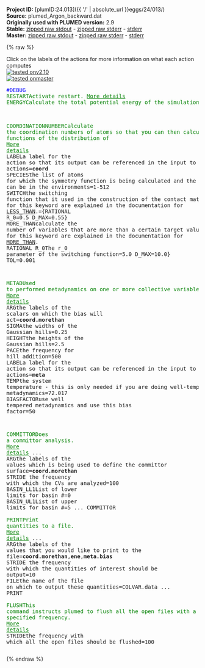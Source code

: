 **Project ID:** [plumID:24.013]({{ '/' | absolute_url }}eggs/24/013/)  
**Source:** plumed_Argon_backward.dat  
**Originally used with PLUMED version:** 2.9  
**Stable:** [zipped raw stdout](plumed_Argon_backward.dat.plumed.stdout.txt.zip) - [zipped raw stderr](plumed_Argon_backward.dat.plumed.stderr.txt.zip) - [stderr](plumed_Argon_backward.dat.plumed.stderr)  
**Master:** [zipped raw stdout](plumed_Argon_backward.dat.plumed_master.stdout.txt.zip) - [zipped raw stderr](plumed_Argon_backward.dat.plumed_master.stderr.txt.zip) - [stderr](plumed_Argon_backward.dat.plumed_master.stderr)  

{% raw %}
<div class="plumedpreheader">
<div class="headerInfo" id="value_details_data/plumed_Argon_backward.dat"> Click on the labels of the actions for more information on what each action computes </div>
<div class="containerBadge">
<div class="headerBadge"><a href="plumed_Argon_backward.dat.plumed.stderr"><img src="https://img.shields.io/badge/v2.10-failed-red.svg" alt="tested onv2.10" /></a></div>
<div class="headerBadge"><a href="plumed_Argon_backward.dat.plumed_master.stderr"><img src="https://img.shields.io/badge/master-failed-red.svg" alt="tested onmaster" /></a></div>
</div>
</div>
<pre class="plumedlisting">
<span style="color:blue" class="comment">#DEBUG</span>
<span class="plumedtooltip" style="color:green">RESTART<span class="right">Activate restart. <a href="https://www.plumed.org/doc-master/user-doc/html/RESTART" style="color:green">More details</a><i></i></span></span>
<span style="display:none;" id="data/plumed_Argon_backward.dat">The RESTART action with label <b></b> calculates something</span><span class="plumedtooltip" style="color:green">ENERGY<span class="right">Calculate the total potential energy of the simulation box. <a href="https://www.plumed.org/doc-master/user-doc/html/ENERGY" style="color:green">More details</a><i></i></span></span> <span class="plumedtooltip">LABEL<span class="right">a label for the action so that its output can be referenced in the input to other actions<i></i></span></span>=<b name="data/plumed_Argon_backward.datene" onclick='showPath("data/plumed_Argon_backward.dat","data/plumed_Argon_backward.datene","data/plumed_Argon_backward.datene","brown")'>ene</b>

<br/><span style="display:none;" id="data/plumed_Argon_backward.datene">The ENERGY action with label <b>ene</b> calculates something</span><span class="plumedtooltip" style="color:green">COORDINATIONNUMBER<span class="right">Calculate the coordination numbers of atoms so that you can then calculate functions of the distribution of <a href="https://www.plumed.org/doc-master/user-doc/html/COORDINATIONNUMBER" style="color:green">More details</a><i></i></span></span> <span class="plumedtooltip">LABEL<span class="right">a label for the action so that its output can be referenced in the input to other actions<i></i></span></span>=<b name="data/plumed_Argon_backward.datcoord" onclick='showPath("data/plumed_Argon_backward.dat","data/plumed_Argon_backward.datcoord","data/plumed_Argon_backward.datcoord","brown")'>coord</b> <span class="plumedtooltip">SPECIES<span class="right">the list of atoms for which the symmetry function is being calculated and the atoms that can be in the environments<i></i></span></span>=1-512 <span class="plumedtooltip">SWITCH<span class="right">the switching function that it used in the construction of the contact matrix. Options for this keyword are explained in the documentation for <a href="https://www.plumed.org/doc-master/user-doc/html/LESS_THAN">LESS_THAN</a>.<i></i></span></span>={RATIONAL R_0=0.5 D_MAX=0.55} <span class="plumedtooltip">MORE_THAN<span class="right">calculate the number of variables that are more than a certain target value. Options for this keyword are explained in the documentation for <a href="https://www.plumed.org/doc-master/user-doc/html/MORE_THAN">MORE_THAN</a>.<i></i></span></span>
RATIONAL <span class="plumedtooltip">R_0<span class="right">The r_0 parameter of the switching function<i></i></span></span>=5.0 D_MAX=10.0} TOL=0.001  

<span style="display:none;" id="data/plumed_Argon_backward.datcoord">The COORDINATIONNUMBER action with label <b>coord</b> calculates the following quantities:<table  align="center" frame="void" width="95%" cellpadding="5%"><tr><td width="5%"><b> Quantity </b>  </td><td><b> Description </b> </td></tr><tr><td width="5%">coord.morethan</td><td>the number of colvars that have a value more than a threshold</td></tr><tr><td width="5%">coord.value</td><td>the coordination numbers of the specified atoms</td></tr></table></span><span class="plumedtooltip" style="color:green">METAD<span class="right">Used to performed metadynamics on one or more collective variables. <a href="https://www.plumed.org/doc-master/user-doc/html/METAD" style="color:green">More details</a><i></i></span></span> <span class="plumedtooltip">ARG<span class="right">the labels of the scalars on which the bias will act<i></i></span></span>=<b name="data/plumed_Argon_backward.datcoord">coord.morethan</b> <span class="plumedtooltip">SIGMA<span class="right">the widths of the Gaussian hills<i></i></span></span>=0.25 <span class="plumedtooltip">HEIGHT<span class="right">the heights of the Gaussian hills<i></i></span></span>=2.5 <span class="plumedtooltip">PACE<span class="right">the frequency for hill addition<i></i></span></span>=500 <span class="plumedtooltip">LABEL<span class="right">a label for the action so that its output can be referenced in the input to other actions<i></i></span></span>=<b name="data/plumed_Argon_backward.datmeta" onclick='showPath("data/plumed_Argon_backward.dat","data/plumed_Argon_backward.datmeta","data/plumed_Argon_backward.datmeta","brown")'>meta</b> <span class="plumedtooltip">TEMP<span class="right">the system temperature - this is only needed if you are doing well-tempered metadynamics<i></i></span></span>=72.017 <span class="plumedtooltip">BIASFACTOR<span class="right">use well tempered metadynamics and use this bias factor<i></i></span></span>=50

<span style="display:none;" id="data/plumed_Argon_backward.datmeta">The METAD action with label <b>meta</b> calculates the following quantities:<table  align="center" frame="void" width="95%" cellpadding="5%"><tr><td width="5%"><b> Quantity </b>  </td><td><b> Description </b> </td></tr><tr><td width="5%">meta.bias</td><td>the instantaneous value of the bias potential</td></tr></table></span><span class="plumedtooltip" style="color:green">COMMITTOR<span class="right">Does a committor analysis. <a href="https://www.plumed.org/doc-master/user-doc/html/COMMITTOR" style="color:green">More details</a><i></i></span></span> ...
  <span class="plumedtooltip">ARG<span class="right">the labels of the values which is being used to define the committor surface<i></i></span></span>=<b name="data/plumed_Argon_backward.datcoord">coord.morethan</b>
  <span class="plumedtooltip">STRIDE<span class="right"> the frequency with which the CVs are analyzed<i></i></span></span>=100
  <span class="plumedtooltip">BASIN_LL1<span class="right">List of lower limits for basin #<i></i></span></span>=0 
  <span class="plumedtooltip">BASIN_UL1<span class="right">List of upper limits for basin #<i></i></span></span>=5
... COMMITTOR
<br/><span class="plumedtooltip" style="color:green">PRINT<span class="right">Print quantities to a file. <a href="https://www.plumed.org/doc-master/user-doc/html/PRINT" style="color:green">More details</a><i></i></span></span> ...
 <span class="plumedtooltip">ARG<span class="right">the labels of the values that you would like to print to the file<i></i></span></span>=<b name="data/plumed_Argon_backward.datcoord">coord.morethan</b>,<b name="data/plumed_Argon_backward.datene">ene</b>,<b name="data/plumed_Argon_backward.datmeta">meta.bias</b>
 <span class="plumedtooltip">STRIDE<span class="right"> the frequency with which the quantities of interest should be output<i></i></span></span>=10
 <span class="plumedtooltip">FILE<span class="right">the name of the file on which to output these quantities<i></i></span></span>=COLVAR.data
... PRINT
<br/><span class="plumedtooltip" style="color:green">FLUSH<span class="right">This command instructs plumed to flush all the open files with a user specified frequency. <a href="https://www.plumed.org/doc-master/user-doc/html/FLUSH" style="color:green">More details</a><i></i></span></span> <span class="plumedtooltip">STRIDE<span class="right">the frequency with which all the open files should be flushed<i></i></span></span>=100
</pre>
{% endraw %}
